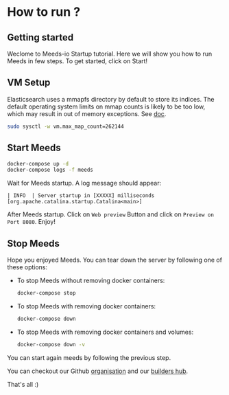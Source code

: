 # How to run ?

## Getting started

Weclome to Meeds-io Startup tutorial. Here we will show you how to run Meeds in few steps. To get started, click on Start!

## VM Setup
Elasticsearch uses a mmapfs directory by default to store its indices. The default operating system limits on mmap counts is likely to be too low, which may result in out of memory exceptions. See [doc](https://www.elastic.co/guide/en/elasticsearch/reference/current/vm-max-map-count.html).
```bash
sudo sysctl -w vm.max_map_count=262144
```
## Start Meeds
```bash
docker-compose up -d
docker-compose logs -f meeds
```

Wait for Meeds startup. A log message should appear:
```
| INFO  | Server startup in [XXXXX] milliseconds [org.apache.catalina.startup.Catalina<main>]
```
After Meeds startup. Click on `Web preview` <walkthrough-web-preview-icon></walkthrough-web-preview-icon> Button and click on `Preview on Port 8080`. Enjoy!

## Stop Meeds
Hope you enjoyed Meeds. You can tear down the server by following one of these options:
 - To stop Meeds without removing docker containers:
    ```bash
    docker-compose stop
    ```
 - To stop Meeds with removing docker containers:
    ```bash
    docker-compose down
    ```
 - To stop Meeds with removing docker containers and volumes:
    ```bash
    docker-compose down -v
    ```
You can start again meeds by following the previous step.

You can checkout our Github [organisation](https://github.com/Meeds-io) and our [builders hub](https://builders.meeds.io).

That's all :)